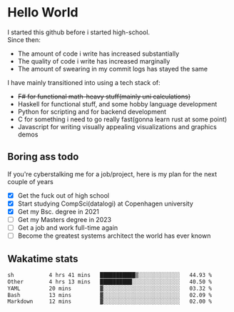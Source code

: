# Hello World

I started this github before i started high-school.  
Since then:
- The amount of code i write has increased substantially
- The quality of code i write has increased marginally
- The amount of swearing in my commit logs has stayed the same

I have mainly transitioned into using a tech stack of:
- ~~F# for functional math-heavy stuff(mainly uni calculations)~~
- Haskell for functional stuff, and some hobby language development
- Python for scripting and for backend development
- C for something i need to go really fast(gonna learn rust at some point)
- Javascript for writing visually appealing visualizations and graphics demos

## Boring ass todo
If you're cyberstalking me for a job/project, here is my plan for the next couple of years
- [x] Get the fuck out of high school
- [x] Start studying CompSci(datalogi) at Copenhagen university
- [x] Get my Bsc. degree in 2021
- [ ] Get my Masters degree in 2023
- [ ] Get a job and work full-time again
- [ ] Become the greatest systems architect the world has ever known

## Wakatime stats
<!--START_SECTION:waka-->

```txt
sh           4 hrs 41 mins   ███████████▒░░░░░░░░░░░░░   44.93 %
Other        4 hrs 13 mins   ██████████░░░░░░░░░░░░░░░   40.50 %
YAML         20 mins         ▓░░░░░░░░░░░░░░░░░░░░░░░░   03.32 %
Bash         13 mins         ▓░░░░░░░░░░░░░░░░░░░░░░░░   02.09 %
Markdown     12 mins         ▓░░░░░░░░░░░░░░░░░░░░░░░░   02.00 %
```

<!--END_SECTION:waka-->
